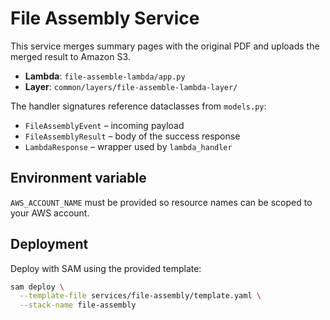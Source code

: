 # File Assembly Service

This service merges summary pages with the original PDF and uploads the merged result to Amazon S3.

- **Lambda**: `file-assemble-lambda/app.py`
- **Layer**: `common/layers/file-assemble-lambda-layer/`

The handler signatures reference dataclasses from ``models.py``:

- ``FileAssemblyEvent`` – incoming payload
- ``FileAssemblyResult`` – body of the success response
- ``LambdaResponse`` – wrapper used by ``lambda_handler``

## Environment variable

`AWS_ACCOUNT_NAME` must be provided so resource names can be scoped to your AWS account.

## Deployment

Deploy with SAM using the provided template:

```bash
sam deploy \
  --template-file services/file-assembly/template.yaml \
  --stack-name file-assembly
```
